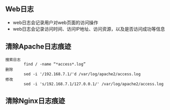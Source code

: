 ## Web日志

* web日志会记录用户对web页面的访问操作
* web日志会记录访问时间、访问IP地址、访问资源，以及是否访问成功等信息

## 清除Apache日志痕迹

```
搜索日志
        find / -name “*access*.log”
删除
        sed -i '/192.168.7.1/'d /var/log/apache2/access.log
修改
        sed -i 's/192.168.7.1/127.0.0.1/' /var/log/apache2/access.log
```

## 清除Nginx日志痕迹